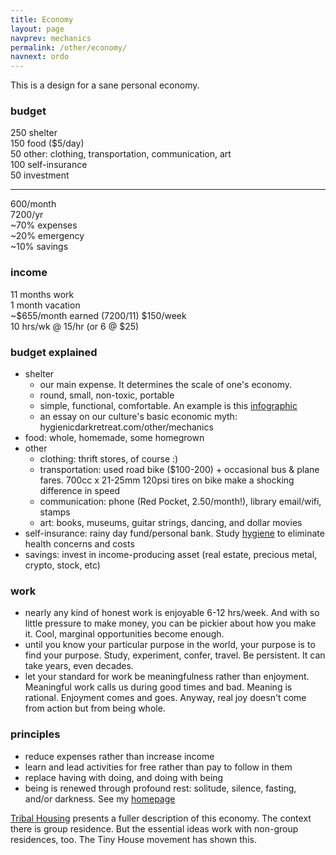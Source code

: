 ```yaml
---
title: Economy
layout: page
navprev: mechanics
permalink: /other/economy/
navnext: ordo
---
```


This is a design for a sane personal economy.

### budget

250 shelter  
150 food ($5/day)  
 50 other: clothing, transportation, communication, art  
100 self-insurance  
 50 investment  
___  
600/month  
7200/yr  
~70% expenses  
~20% emergency  
~10% savings

### income


11 months work  
1 month vacation  
~$655/month earned (7200/11)
$150/week  
10 hrs/wk @ 15/hr (or 6 @ $25)  

### budget explained

- shelter
	- our main expense. It determines the scale of one's economy. 
	- round, small, non-toxic, portable
	- simple, functional, comfortable. An example is this [infographic](/img/plan/image/conic.png)
	- an essay on our culture's basic economic myth: hygienicdarkretreat.com/other/mechanics
- food: whole, homemade, some homegrown
- other
	- clothing: thrift stores, of course  :)
	- transportation: used road bike ($100-200) + occasional bus & plane fares. 700cc x 21-25mm 120psi tires on bike make a shocking difference in speed
	- communication: phone (Red Pocket, 2.50/month!), library email/wifi, stamps
	- art: books, museums, guitar strings, dancing, and dollar movies
- self-insurance: rainy day fund/personal bank. Study [hygiene](/hygiene) to eliminate health concerns and costs
- savings: invest in income-producing asset (real estate, precious metal, crypto, stock, etc)

### work

- nearly any kind of honest work is enjoyable 6-12 hrs/week. And with so little pressure to make money, you can be pickier about how you make it. Cool, marginal opportunities become enough.
- until you know your particular purpose in the world, your purpose is to find your purpose. Study, experiment, confer, travel. Be persistent. It can take years, even decades. 
- let your standard for work be meaningfulness rather than enjoyment. Meaningful work calls us during good times and bad. Meaning is rational. Enjoyment comes and goes. Anyway, real joy doesn't come from action but from being whole.

### principles

- reduce expenses rather than increase income
- learn and lead activities for free rather than pay to follow in them
- replace having with doing, and doing with being
- being is renewed through profound rest: solitude, silence, fasting, and/or darkness. See my [homepage](/)

[Tribal Housing](/other/tribal-housing) presents a fuller description of this economy. The context there is group residence. But the essential ideas work with non-group residences, too. The Tiny House movement has shown this.

